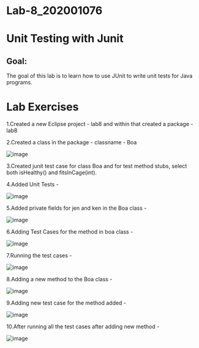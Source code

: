 # Lab-8_202001076
# Unit Testing with Junit
## Goal:
   The goal of this lab is to learn how to use JUnit to write unit tests for Java programs.
# Lab Exercises

   1.Created a new Eclipse project - lab8 and within that created a package - lab8
   
   2.Created a class in the package - classname - Boa
   
  ![image](https://user-images.githubusercontent.com/123475855/233028796-a23d91d3-19c9-4b96-8b1b-01244035dee2.png)
  
  3.Created junit test case for class Boa and for test method stubs, select both isHealthy() and fitsInCage(int).
  
  4.Added Unit Tests -
  
  ![image](https://user-images.githubusercontent.com/123475855/233036546-401ab7ca-71d8-4b19-b4fe-531b56e5b0cb.png)
  
  5.Added private fields for jen and ken in the Boa class -
  
  ![image](https://user-images.githubusercontent.com/123475855/233036784-398aa388-31ea-4264-8bb5-3bb9b8eb7688.png)

  6.Adding Test Cases for the method in boa class -
  
  ![image](https://user-images.githubusercontent.com/123475855/233040349-57cf9a45-931b-4c99-b2c7-a5ad26701cbb.png)
  
  7.Running the test cases -
  
  ![image](https://user-images.githubusercontent.com/123475855/233042975-7cc4072e-1a1b-4f75-a0f8-bce693cf4325.png)


  8.Adding a new method to the Boa class -
  
  ![image](https://user-images.githubusercontent.com/123475855/233040188-c11818ac-f1ba-483a-bcaa-1a7152fd3206.png)
  
  9.Adding new test case for the method added -
  
  ![image](https://user-images.githubusercontent.com/123475855/233041066-c5b6039f-eb52-497c-98e9-3f414bcb0acc.png)
  
  10.After running all the test cases after adding new method -
  
  ![image](https://user-images.githubusercontent.com/123475855/233043124-dd999148-eedd-456a-b26e-f68b15fb912d.png)






  


 
